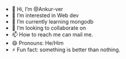 - 👋 Hi, I’m @Ankur-ver
- 👀 I’m interested in Web dev
- 🌱 I’m currently learning mongodb
- 💞️ I’m looking to collaborate on 
- 📫 How to reach me can mail me.
- 😄 Pronouns: He/Him
- ⚡ Fun fact: something is better than nothing.

<!---
Ankur-ver/Ankur-ver is a ✨ special ✨ repository because its `README.md` (this file) appears on your GitHub profile.
You can click the Preview link to take a look at your changes.
--->
